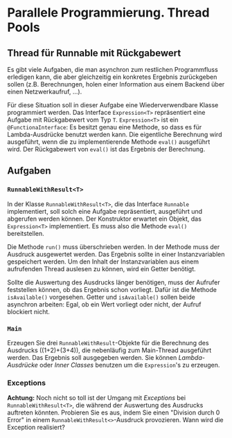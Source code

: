 # Parallele Programmierung. Thread Pools #

## Thread für Runnable mit Rückgabewert ##

Es gibt viele Aufgaben, die man asynchron zum restlichen Programmfluss erledigen kann, die aber gleichzeitig ein konkretes Ergebnis zurückgeben sollen (z.B. Berechnungen, holen einer Information aus einem Backend über einen Netzwerkaufruf, ...).

Für diese Situation soll in dieser Aufgabe eine Wiederverwendbare Klasse programmiert werden. Das Interface ``Expression<T>`` repräsentiert eine Aufgabe mit Rückgabewert vom Typ ``T``.  ``Expression<T>`` ist ein ``@FunctionaInterface``: Es besitzt genau eine Methode, so dass es für Lambda-Ausdrücke benutzt werden kann. Die eigentliche Berechnung wird ausgeführt, wenn die zu implementierende Methode ``eval()`` ausgeführt wird. Der Rückgabewert von ``eval()`` ist das Ergebnis der Berechnung.

## Aufgaben ##

### ``RunnableWithResult<T>`` ###

In der Klasse ``RunnableWithResult<T>``, die das Interface ``Runnable`` implementiert, soll solch eine Aufgabe repräsentiert, ausgeführt und abgerufen werden können. Der Konstruktor erwartet ein Objekt, das ``Expression<T>`` implementiert. Es muss also die Methode ``eval()`` bereitstellen.

Die Methode ``run()`` muss überschrieben werden. In der Methode muss der Ausdruck ausgewertet werden. Das Ergebnis sollte in einer Instanzvariablen gespeichert werden. Um den Inhalt der Instanzvariablen aus einem aufrufenden Thread auslesen zu können, wird ein Getter benötigt. 

Sollte die Auswertung des Ausdrucks länger benötigen, muss der Aufrufer feststellen können, ob das Ergebnis schon vorliegt. Dafür ist die Methode ``isAvailable()`` vorgesehen. Getter und ``isAvailable()`` sollen beide asynchron arbeiten: Egal, ob ein Wert vorliegt oder nicht, der Aufruf blockiert nicht.

### ``Main`` ###
Erzeugen Sie drei ``RunnableWithResult``-Objekte für die Berechnung des Ausdrucks ((1+2)+(3+4)), die nebenläufig zum Main-Thread ausgeführt werden. Das Ergebnis soll ausgegeben werden. Sie können *Lambda-Ausdrücke* oder *Inner Classes* benutzen um die ``Expression``'s zu erzeugen.

### Exceptions ###
 
**Achtung:** Noch nicht so toll ist der Umgang mit *Exceptions* bei ``RunnableWithResult<T>``, die während der Auswertung des Ausdrucks auftreten könnten. Probieren Sie es aus, indem Sie einen "Division durch 0 Error" in einem ``RunnableWithResult<>``-Ausdruck provozieren. Wann wird die Exception realisiert?